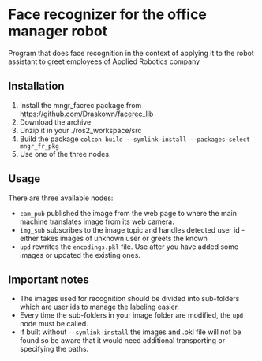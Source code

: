 # Face recognizer for the office manager robot

Program that does face recognition in the context of applying it to the robot assistant to greet employees of Applied Robotics company

## Installation

1. Install the mngr_facrec package from https://github.com/Draskown/facerec_lib
2. Download the archive
3. Unzip it in your ./ros2_workspace/src
4. Build the package `colcon build --symlink-install --packages-select mngr_fr_pkg`
5. Use one of the three nodes.

## Usage

There are three available nodes:

- `cam_pub` published the image from the web page to where the main machine translates image from its web camera.
- `img_sub` subscribes to the image topic and handles detected user id - either takes images of unknown user or greets the known
- `upd` rewrites the `encodings.pkl` file. Use after you have added some images or updated the existing ones.

## Important notes

- The images used for recognition should be divided into sub-folders which are user ids to manage the labeling easier.
- Every time the sub-folders in your image folder are modified, the `upd` node must be called.
- If built without `--symlink-install` the images and .pkl file will not be found so be aware that it would need additional transporting or specifying the paths.